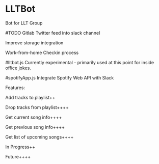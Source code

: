 # LLTBot
Bot for LLT Group

#TODO
Gitlab Twitter feed into slack channel

Improve storage integration

Work-from-home Checkin process


#lltbot.js
Currently experimental - primarily used at this point for inside office jokes.

#spotifyApp.js
Integrate Spotify Web API with Slack

Features:

Add tracks to playlist++

Drop tracks from playlist++++

Get current song info++++

Get previous song info++++

Get list of upcoming songs++++




In Progress++

Future++++
